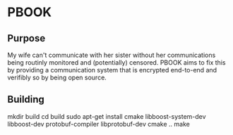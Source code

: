 PBOOK
=====

Purpose
-------

My wife can't communicate with her sister without her communications being routinly monitored and (potentially) censored. PBOOK aims to fix this by providing a communication system that is encrypted end-to-end and verifibly so by being open source.


Building
--------
mkdir build
cd build
sudo apt-get install cmake libboost-system-dev libboost-dev protobuf-compiler libprotobuf-dev
cmake ..
make

